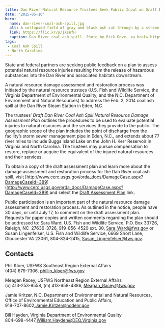 ```yaml
---
title: Dan River Natural Resource Trustees Seek Public Input on Draft Damage Assessment Plan for Dan River Coal Ash Spill
date: '2015-06-16'
hero:
  name: dan-river-coal-ash-spill.jpg
  alt: A collapsed field of gray and black ash cut through by a stream.
  link: https://flic.kr/p/jXsnfH
  caption: Dan River coal ash spill. Photo by Rick Dove, <a href='https://www.flickr.com/photos/waterkeeperalliance/'>Waterkeeper Alliance Inc.</a> <a href='https://creativecommons.org/licenses/by-nc/2.0/legalcode'>CC BY-NC 2.0</a>.
tags:
 - Coal Ash Spill
 - North Carolina
---
```


State and federal partners are seeking public feedback on a plan to assess potential natural resource injuries resulting from the release of hazardous substances into the Dan River and associated habitats downstream.   

A natural resource damage assessment and restoration process was initiated by the natural resource trustees (U.S. Fish and Wildlife Service, the Virginia Department of Environmental Quality, and the N.C. Department of Environment and Natural Resources) to address the Feb. 2, 2014 coal ash spill at the Dan River Steam Station in Eden, N.C.

The trustees’ _Draft Dan River Coal Ash Spill Natural Resource Damage Assessment Plan_ outlines the procedures to be used to evaluate potential injuries to natural resources and the services they provide to the public. The geographic scope of the plan includes the point of discharge from the facility’s storm sewer management pipe in Eden, N.C., and extends about 77 river miles to include Buggs Island Lake on the John H. Kerr Reservoir in Virginia and North Carolina. The trustees may pursue compensation to restore, replace or acquire the equivalent of the injured natural resources and their services.

To obtain a copy of the draft assessment plan and learn more about the damage assessment and restoration process for the Dan River coal ash spill, visit [http://www.cerc.usgs.gov/orda_docs/DamageCase.aspx?DamageCaseId=389](http://www.cerc.usgs.gov/orda_docs/DamageCase.aspx?DamageCaseId=389) and select the [Draft Assessment Plan](http://www.cerc.usgs.gov/orda_docs/Assets/UploadedFiles/CaseDocuments/Assessment_Documents/NC_Dan-River-Coal-Ash_DRAFT_AP_2015.pdf) link.

Public participation is an important part of the natural resource damage assessment and restoration process. As outlined in the notice, people have 30 days, or until July 17, to comment on the draft assessment plan. Requests for paper copies and written comments regarding the plan should be addressed to: Sara Ward, U.S. Fish and Wildlife Service, P.O. Box 33726, Raleigh, NC  27636-3726, 919-856-4520 ext. 30, Sara_Ward@fws.gov or Susan Lingenfelser, U.S. Fish and Wildlife Service, 6669 Short Lane, Gloucester VA 23061, 804-824-2415, Susan_Lingenfelser@fws.gov.

## Contacts

Phil Kloer, USFWS Southeast Region External Affairs  
(404) 679-7306, [phillip_kloer@fws.gov](mailto:phillip_kloer@fws.gov)

Meagan Racey, USFWS Northeast Region External Affairs  
(o) 413-253-8558, (m) 413-658-4386, [Meagan_Racey@fws.gov](mailto:Meagan_Racey@fws.gov)

Jamie Kritzer, N.C. Department of Environmental and Natural Resources,  
Office of Environmental Education and Public Affairs,  
919-707-8602,[Jamie.Kritzer@ncdenr.gov](mailto:Jamie.Kritzer@ncdenr.gov)

Bill Hayden, Virginia Department of Environmental Quality  
804-698-4447,[William.Hayden@DEQ.Virginia.gov](mailto:William.Hayden@DEQ.Virginia.gov)
